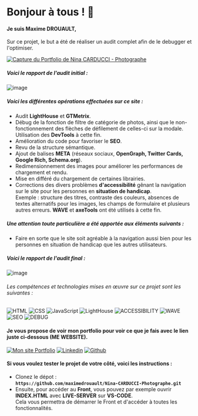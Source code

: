 # Bonjour à tous ! 👋

#### Je suis Maxime DROUAULT,
Sur ce projet, le but a été de réaliser un audit complet afin de le debugger et l'optimiser.

<a href="https://maximedrouault.github.io/Nina-CARDUCCI-Photographe/" target="_blank">
  <img src="https://maximedrouault.vercel.app/img/nina-carducci-photographe.jpg" alt="Capture du Portfolio de Nina CARDUCCI - Photographe" />
</a>

##### Voici le rapport de l'audit initial :

![image](https://github.com/maximedrouault/Nina-CARDUCCI-Photographe/assets/119673669/8a8b99f6-a22a-415f-957f-c146cbe1943d)

##### Voici les différentes opérations effectuées sur ce site :
- Audit **LightHouse** et **GTMetrix**.
- Débug de la fonction de filtre de catégorie de photos, ainsi que le non-fonctionnement des flèches de défilement de celles-ci sur la modale. Utilisation des **DevTools** à cette fin.
- Amélioration du code pour favoriser le **SEO**.
- Revu de la structure sémantique.
- Ajout de balises **META** (réseaux sociaux, **OpenGraph, Twitter Cards, Google Rich, Schema.org**).
- Redimensionnement des images pour améliorer les performances de chargement et rendu.
- Mise en différé du chargement de certaines librairies.
- Corrections des divers problèmes **d'accessibilité** gênant la navigation sur le site pour les personnes en **situation de handicap**.<br>
Exemple : structure des titres, contraste des couleurs, absences de textes alternatifs pour les images, les champs de formulaire et plusieurs autres erreurs.
**WAVE** et **axeTools** ont été utilisés à cette fin.

##### Une attention toute particulière a été apportée aux éléments suivants :
- Faire en sorte que le site soit agréable à la navigation aussi bien pour les personnes en situation de handicap que les autres utilisateurs.

##### Voici le rapport de l'audit final :

![image](https://github.com/maximedrouault/Nina-CARDUCCI-Photographe/assets/119673669/442a1c78-636b-405b-9160-e0e00da3ac56)

###### Les compétences et technologies mises en œuvre sur ce projet sont les suivantes :

![HTML](https://img.shields.io/badge/HTML-%23FFac45.svg?&style=for-the-badge&logo=html5&logoColor=white&color=orange)
![CSS](https://img.shields.io/badge/CSS-%23FFac45.svg?&style=for-the-badge&logo=css3&logoColor=white&color=blue)
![JavaScript](https://img.shields.io/badge/JAVASCRIPT-%23FFac45.svg?&style=for-the-badge&logo=javascript&logoColor=white&color=yellow)
![LightHouse](https://img.shields.io/badge/Lighthouse-F44B21?style=for-the-badge&logo=Lighthouse&logoColor=white)
![ACCESSIBILITY](https://img.shields.io/badge/ACCESSIBILITY-18A303?&style=for-the-badge&logo=ACCESSIBILITY&logoColor=white&color=18A303)
![WAVE](https://img.shields.io/badge/WAVE-404D59?style=for-the-badge)
![SEO](https://img.shields.io/badge/SEO-43853D?style=for-the-badge&logoColor=white)
![DEBUG](http://img.shields.io/badge/DEBUG-%231877F2.svg?&style=for-the-badge&logoColor=white&color=black)


#### Je vous propose de voir mon portfolio pour voir ce que je fais avec le lien juste ci-dessous (ME WEBSITE).

<a href='https://maximedrouault.vercel.app/' target="_blank"><img alt='Mon site Portfolio' src='https://img.shields.io/badge/website-000000?style=for-the-badge&logo=About.me&logoColor=white'/></a>
<a href='https://www.linkedin.com/in/maximedrouault/' target="_blank"><img alt='Linkedin' src='https://img.shields.io/badge/linkedin-%230077B5.svg?style=for-the-badge&logo=linkedin&logoColor=white'/></a>
<a href='https://github.com/maximedrouault' target="_blank"><img alt='Github' src='https://img.shields.io/badge/GitHub-100000?style=for-the-badge&logo=github&logoColor=white'/></a>

#### Si vous voulez tester le projet de votre côté, voici les instructions :<br>
- Clonez le dépot :<br>
**`https://github.com/maximedrouault/Nina-CARDUCCI-Photographe.git`**
- Ensuite, pour accéder au **Front**, vous pouvez par exemple ouvrir **INDEX.HTML** avec **LIVE-SERVER** sur **VS-CODE**.<br>
Cela vous permettra de démarrer le Front et d'accéder à toutes les fonctionnalités.

